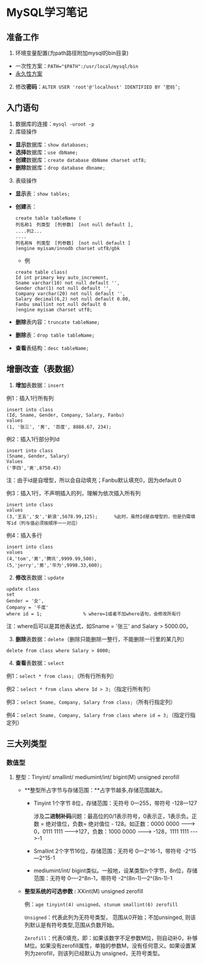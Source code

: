 # MySQL学习笔记

## 准备工作

1. 环境变量配置(为path路径附加mysql的bin目录)

- 一次性方案：`PATH="$PATH":/usr/local/mysql/bin`
- [永久性方案](https://www.cnblogs.com/wangrui-techbolg/archive/2012/12/22/2829614.html)

2. 修改**密码**：`ALTER USER 'root'@'localhost' IDENTIFIED BY ‘密码’;`



## 入门语句

1. 数据库的连接：`mysql -uroot -p`
2. 库级操作

- **显示**数据库：`show databases;`
- **选择**数据库：`use dbName;`
- **创建**数据库：`create database dbName charset utf8;`
- **删除**数据库：`drop database dbname;`

3. 表级操作

- **显示**表：`show tables;`

- **创建**表：

  ```
  create table tableName (
  列名称1　列类型　[列参数]　[not null default ],
  ....列2...
  ....
  列名称N　列类型　[列参数]　[not null default ]
  )engine myisam/innodb charset utf8/gbk
  ```

  - 例

  ```
  create table class(
  Id int primary key auto_increment,
  Sname varchar(10) not null default '',
  Gender char(1) not null default '',
  Company varchar(20) not null default '',
  Salary decimal(6,2) not null default 0.00,
  Fanbu smallint not null default 0
  )engine myisam charset utf8;
  ```

- **删除**表内容：`truncate tableName;`

- **删除**表：`drop table tableName;`

- **查看**表结构：`desc tableName;`



## 增删改查（表数据）

1. **增加**表数据：`insert`

例1：插入1行所有列

```
insert into class
(Id, Sname, Gender, Company, Salary, Fanbu)
values
(1, '张三', '男', '百度', 8888.67, 234);
```

例2：插入1行部分列Id

```
insert into class
(Sname, Gender, Salary)
Values
('李四','男',8750.43)
```

注：由于id是自增型，所以会自动填充；Fanbu默认填充0，因为default 0

例3：插入1行，不声明插入的列，理解为依次插入所有列

```
insert into class
values
(3,'王五','女','新浪',5678.99,125);		%此时，虽然Id是自增型的，但是仍需填写id（列与值必须按顺序一一对应）
```

例4：插入多行

```
insert into class
values
(4,'tom','男','腾讯',9999.99,500),
(5,'jerry','男','华为',9998.33,600);
```

2. **修改**表数据：`update `

```
update class
set
Gender = '女',
Company = '千度'
where id = 1;				% where=1或者不加where语句，会修改所有行
```

注：where后可以是其他表达式，如Sname = '张三'  and Salary > 5000.00。



3. **删除**表数据：`delete`（删除只能删除一整行，不能删除一行里的某几列）

```
delete from class where Salary > 8000;
```

4. **查看**表数据：`select`

例1：`select * from class;`（所有行所有列）

例2：`select * from class where Id > 3;`（指定行所有列）

例3：`select Sname, Company, Salary from class;`（所有行指定列）

例4：`select Sname, Company, Salary from class where id = 3;`（指定行指定列）



## 三大列类型

### 数值型

1. 整型：Tinyint/ smallint/ mediumint/int/ bigint(M) unsigned zerofill

   - **整型所占字节与存储范围：**占字节越多,存储范围越大。

     - Tinyint 1个字节 8位，存储范围：无符号 0—255，带符号 -128—127

       涉及**二进制补码**问题：最高位的0/1表示符号，0表示正，1表示负。正数 = 绝对值位，负数= 绝对值位 - 128。如正数：0000 0000 ---> 0，0111 1111 --->127，负数：1000 0000 ---> -128，1111 1111 --->-1

     - Smallint 2个字节16位，存储范围：无符号 0—2^16-1，带符号 -2^15—2^15-1

     -  mediumint/int/ bigint类似。一般地，设某类型n个字节，8n位，存储范围：无符号 0—-2^8n-1，带符号 -2^(8n-1)—2^(8n-1)-1

   - **整型系统的可选参数 :** XXint(M) unsigned zerofill

     例：`age tinyint(4) unsigned`、`stunum smallint(6) zerofill`

     `Unsigned`：代表此列为无符号类型， 范围从0开始；不加unsinged, 则该列默认是有符号类型,范围从负数开始。

     `Zerofill`：代表0填充，即：如果该数字不足参数M位，则自动补0，补够M位。如果没有zerofill属性，单独的参数M，没有任何意义。如果设置某列为zerofill，则该列已经默认为 unsigned，无符号类型。